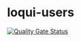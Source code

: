 # loqui-users
[![Quality Gate Status](https://sonarcloud.io/api/project_badges/measure?project=nancho313_loqui-auth&metric=alert_status)](https://sonarcloud.io/summary/new_code?id=nancho313_loqui-auth)
